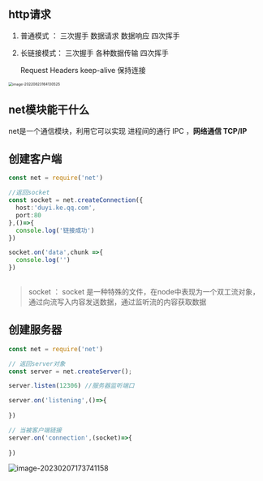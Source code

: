 ## http请求

1. 普通模式 ： 三次握手 数据请求 数据响应 四次挥手

2. 长链接模式：  三次握手 各种数据传输  四次挥手

    Request Headers   keep-alive 保持连接

<img src="https://tva1.sinaimg.cn/large/e6c9d24egy1h5gsie1b7wj215y0rgwkc.jpg" alt="image-20220823164130525" style="zoom:50%;" />



## net模块能干什么

net是一个通信模块，利用它可以实现 进程间的通行 IPC ，**网络通信 TCP/IP**



## 创建客户端

```ts
const net = require('net')

//返回socket
const socket = net.createConnection({
  host:'duyi.ke.qq.com',
  port:80
},()=>{
  console.log('链接成功')
})

socket.on('data',chunk =>{
  console.log('')
})
               
```

> socket ： socket 是一种特殊的文件，在node中表现为一个双工流对象，通过向流写入内容发送数据，通过监听流的内容获取数据



## 创建服务器

```ts
const net = require('net')

// 返回server对象
const server = net.createServer();

server.listen(12306) //服务器监听端口

server.on('listening',()=>{
  
})

// 当被客户端链接
server.on('connection',(socket)=>{
  
})
```

![image-20230207173741158](https://p.ipic.vip/prhfzr.png)
